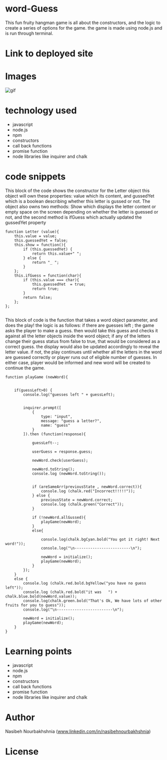<!-- Put the name of the project after the # -->
<!-- the # means h1  -->
# word-Guess

<!-- Put a description of what the project is -->
This fun fruity hangman game is all about the constructors, and the logic to create a series of options for the game. the game is made using node.js and is run through terminal.

 

# Link to deployed site
<!-- make a link to the deployed site --> 
<!-- [What the user will see](the link to the deployed site) -->


# Images
<!-- take a picture of the image and add it into the readme  -->
<!-- ![image title](path or link to image) -->
![gif](/snapshot.gif)



# technology used
<!-- make a list of technology used -->
<!-- what you used for this web app, like html css -->

<!-- 
1. First ordered list item
2. Another item
⋅⋅* Unordered sub-list. 
1. Actual numbers don't matter, just that it's a number
⋅⋅1. Ordered sub-list
4. And another item. 
-->
- javascript
- node.js
- npm
- constructors
- call back functions
- promise function
- node libraries like inquirer and chalk




# code snippets
<!-- put snippets of code inside ``` ``` so it will look like code -->
<!-- if you want to put blockquotes use a > -->
This block of the code shows the constructor for the Letter object
this object will own these properties: value which its content, and gussedYet which is a boolean describing whether this letter is gussed or not.
The object also owns two methods:
Show which displays the letter content or empty space on the screen depending on whether the letter is guessed or not, and the second method is ifGuess which actually updated the gussedYet property
```
function Letter (value){
    this.value = value;
    this.guessedYet = false; 
    this.show = function(){
        if (this.guessedYet) {
            return this.value+" ";
        } else {
            return "_ ";
        }      
    };
    this.ifGuess = function(char){
        if (this.value === char){
            this.guessedYet  = true;
            return true;
        } 
        return false;
    };
};


```
This block of code is the function that takes a word object parameter, and does the play!
the logic is as follows:
if there are guesses left ; the game asks the player to make a guess. then would take this guess and checks it against all the letter objects inside the word object; if any of the letters change their guess status from false to true, that would be considered as a correct guess. the display would also be updated accordingly to reveal the letter value. if not, the play continues until whether all the letters in the word are guessed correctly or player runs out of eligible number of guesses. In either case, player would be informed and new word will be created to continue the game.

```
function playGame (newWord){

    
    if(guessLeft>0) {
        console.log("guesses left " + guessLeft);
        
        
        inquirer.prompt([
            {
                type: "input",
                message: "guess a letter?",
                name: "guess"
            }
        ]).then (function(response){           
            
            guessLeft--;
            
            userGuess = response.guess;           
            
            newWord.check(userGuess);
           
            newWord.toString();
            console.log (newWord.toString()); 

            
            if (areSameArr(previousState , newWord.correct)){
                console.log (chalk.red("Incorrect!!!!!"));
            } else {
                previousState = newWord.correct;
                console.log (chalk.green("Correct"));               
            }

            if (!newWord.allGussed){
                playGame(newWord);
            }
            else{

                console.log(chalk.bgCyan.bold("You got it right! Next word!"));
                console.log("\n-------------------------\n");

                newWord = initialize();
                playGame(newWord);
            }
        });
    }  
    else {
        console.log (chalk.red.bold.bgYellow("you have no guess left"));
        console.log (chalk.red.bold("it was   ") + chalk.blue.bold(newWord.value));
        console.log(chalk.green.bold("That's Ok, We have lots of other fruits for you to guess"));
        console.log("\n-------------------------\n");

        newWord = initialize();
        playGame(newWord);
    }
}
```

# Learning points
<!-- Learning points where you would write what you thought was helpful -->
- javascript
- node.js
- npm
- constructors
- call back functions
- promise function
- node libraries like inquirer and chalk




# Author 
<!-- make a link to the deployed site and have your name as the link -->
Nasibeh Nourbakhshnia
(www.linkedin.com/in/nasibehnourbakhshnia)

# License